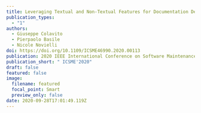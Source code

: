 ```yaml
---
title: Leveraging Textual and Non-Textual Features for Documentation Decluttering
publication_types:
  - "1"
authors:
  - Giuseppe Colavito
  - Pierpaolo Basile
  - Nicole Novielli
doi: https://doi.org/10.1109/ICSME46990.2020.00113
publication: 2020 IEEE International Conference on Software Maintenance and Evolution
publication_short: " ICSME'2020"
draft: false
featured: false
image:
  filename: featured
  focal_point: Smart
  preview_only: false
date: 2020-09-28T17:01:49.119Z
---
```

